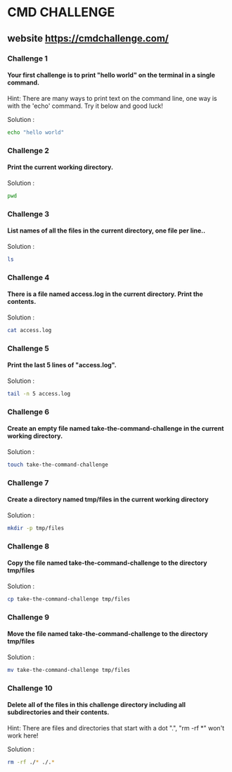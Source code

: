 # CMD CHALLENGE

## website https://cmdchallenge.com/ 


### Challenge 1


#### Your first challenge is to print "hello world" on the terminal in a single command.

Hint: There are many ways to print text on the command line, one way is with the 'echo' command. Try it below and good luck!

Solution : 
 ```bash
 echo "hello world"
 ```

### Challenge 2

#### Print the current working directory.

Solution : 
 ```bash
pwd
 ```
### Challenge 3

#### List names of all the files in the current directory, one file per line..

Solution : 
 ```bash
 ls
 ```
 ### Challenge 4

#### There is a file named access.log in the current directory. Print the contents.

Solution : 
 ```bash
 cat access.log
 ```

 ### Challenge 5

#### Print the last 5 lines of "access.log".

Solution : 
 ```bash
 tail -n 5 access.log 
 ```

 ### Challenge 6

#### Create an empty file named take-the-command-challenge in the current working directory.

Solution : 
 ```bash
 touch take-the-command-challenge 
 ```

 ### Challenge 7

#### Create a directory named tmp/files in the current working directory

Solution : 
 ```bash
 mkdir -p tmp/files
 ```

 ### Challenge 8

####  Copy the file named take-the-command-challenge to the directory tmp/files


Solution : 
 ```bash
 cp take-the-command-challenge tmp/files
 ```

 ### Challenge 9

#### Move the file named take-the-command-challenge to the directory tmp/files

Solution : 
 ```bash
 mv take-the-command-challenge tmp/files
 ```

 ### Challenge 10

#### Delete all of the files in this challenge directory including all subdirectories and their contents.

Hint: There are files and directories that start with a dot ".", "rm -rf *" won't work here!

Solution : 
 ```bash
 rm -rf ./* ./.*
 ```
